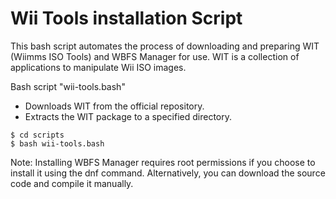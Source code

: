 # Wii Tools installation Script

This bash script automates the process of downloading and preparing WIT (Wiimms ISO Tools) and WBFS Manager for use. 
WIT is a collection of applications to manipulate Wii ISO images.

Bash script "wii-tools.bash"

* Downloads WIT from the official repository.
* Extracts the WIT package to a specified directory.

```
$ cd scripts
$ bash wii-tools.bash
```

Note: Installing WBFS Manager requires root permissions if you choose to install it using the dnf command. Alternatively, you can download the source code and compile it manually.

